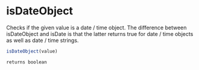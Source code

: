 # isDateObject

Checks if the given value is a date / time object. The difference between isDateObject and isDate is that the latter returns true for date / time objects as well as date / time strings.

```javascript
isDateObject(value)
```

```javascript
returns boolean
```
